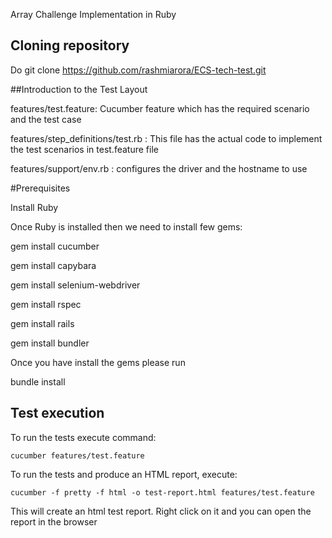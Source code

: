 Array Challenge Implementation in Ruby

## Cloning repository

Do git clone https://github.com/rashmiarora/ECS-tech-test.git

##Introduction to the Test Layout

features/test.feature: Cucumber feature which has the required scenario and the test case

features/step_definitions/test.rb : This file has the actual code to implement the test scenarios in test.feature file

features/support/env.rb : configures the driver and the hostname to use

#Prerequisites

Install Ruby

Once Ruby is installed then we need to install few gems:

gem install cucumber

gem install capybara

gem install selenium-webdriver

gem install rspec

gem install rails

gem install bundler

Once you have install the gems please run

bundle install

## Test execution

To run the tests execute command:

	cucumber features/test.feature

To run the tests and produce an HTML report, execute:

	cucumber -f pretty -f html -o test-report.html features/test.feature

This will create an html test report. Right click on it and you can open the report in the browser